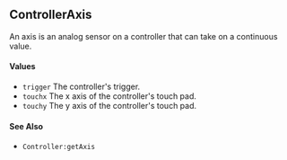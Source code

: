 ControllerAxis
---

An axis is an analog sensor on a controller that can take on a continuous value.

#### Values

- `trigger` The controller's trigger.
- `touchx` The x axis of the controller's touch pad.
- `touchy` The y axis of the controller's touch pad.

#### See Also

- `Controller:getAxis`

